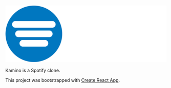 ![Kamino Logo](/src/images/kamino-brand.png)

Kamino is a Spotify clone.

This project was bootstrapped with [Create React App](https://github.com/facebook/create-react-app).


